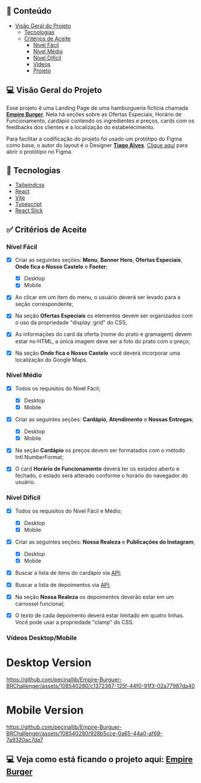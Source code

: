 ## 📝 Conteúdo

- [Visão Geral do Projeto](#-visão-geral-do-projeto)
  - [Tecnologias](#-tecnologias)
  - [Critérios de Aceite](#-critérios-de-aceite)
    - [Nível Fácil](#nível-fácil)
    - [Nível Médio](#nível-médio)
    - [Nível Difícil](#nível-difícil)
    - [Vídeos](#vídeos-desktopmobile)
    - [Projeto](#-veja-como-está-ficando-o-projeto-aqui-empire-burger)

## 💻 Visão Geral do Projeto

Esse projeto é uma Landing Page de uma hamburgueria fictícia chamada [**Empire Burger**](https://www.brchallenges.com/desafio/empire-burger). Nela há seções sobre as Ofertas Especiais, Horário de Funcionamento, cardápio contendo os ingredientes e preços, cards com os feedbacks dos clientes e a localização do estabelecimento.

Para facilitar a codificação do projeto foi usado um protótipo do Figma como base, o autor do layout é o Designer [**Tiago Alves**](https://www.linkedin.com/in/tiagoalvesuiux/). [Clique aqui](https://www.figma.com/file/ag4Az50adOF53pBrwI0wFg/Empire-Burger?node-id=0%3A1) para abrir o protótipo no Figma.

## 🚀 Tecnologias

  - [Tailwindcss](https://tailwindcss.com/)
  - [React](https://react.dev/)
  - [Vite](https://vitejs.dev/)
  - [Typescript](https://www.typescriptlang.org/)
  - [React Slick](https://react-slick.neostack.com/)

## ✅ Critérios de Aceite

### Nível Fácil

- [x] Criar as seguintes seções: **Menu**, **Banner Hero**, **Ofertas Especiais**, **Onde fica o Nosso Castelo** e **Footer**;

  - [x] Desktop
  - [x] Mobile

- [x] Ao clicar em um item do menu, o usuário deverá ser levado para a seção correspondente;

- [x] Na seção **Ofertas Especiais** os elementos devem ser organizados com o uso da propriedade "display: grid" do CSS;

- [x] As informações do card da oferta (nome do prato e gramagem) devem estar no HTML, a única imagem deve ser a foto do prato com o preço;

- [x] Na seção **Onde fica o Nosso Castelo** você deverá incorporar uma localização do Google Maps.

### Nível Médio

- [x] Todos os requisitos do Nivel Fácil;

  - [x] Desktop
  - [x] Mobile

- [x] Criar as seguintes seções: **Cardápio**, **Atendimento** e **Nossas Entregas**;

  - [x] Desktop
  - [x] Mobile

- [x] Na seção **Cardápio** os preços devem ser formatados com o método Intl.NumberFormat;

- [x] O card **Horário de Funcionamento** deverá ter os estados aberto e fechado, o estado será alterado conforme o horário do navegador do usuário.

### Nível Difícil

- [x] Todos os requisitos do Nivel Fácil e Médio;

  - [x] Desktop
  - [x] Mobile

- [x] Criar as seguintes seções: **Nossa Realeza** e **Publicações do Instagram**;

  - [x] Desktop
  - [x] Mobile

- [x] Buscar a lista de itens do cardápio via [API](https://api.brchallenges.com/api/empire-burger/menu);

- [x] Buscar a lista de depoimentos via [API](https://api.brchallenges.com/api/empire-burger/testimonials);

- [x] Na seção **Nossa Realeza** os depoimentos deverão estar em um carrossel funcional;

- [x] O texto de cada depoimento deverá estar limitado em quatro linhas. Você pode usar a propriedade "clamp" do CSS.

### Vídeos Desktop/Mobile

<h1>Desktop Version</h1>



https://github.com/pecinallib/Empire-Burguer-BRChallenger/assets/108540280/c1372367-125f-44f0-91f3-02a77987da40



<h1>Mobile Version</h1>



https://github.com/pecinallib/Empire-Burguer-BRChallenger/assets/108540280/928b5cce-0a65-44a0-af69-7a9320ac7da7



## 💻 Veja como está ficando o projeto aqui: [Empire Burger](https://github.com/pecinallib/Empire-Burguer-BRChallenger)
